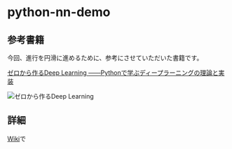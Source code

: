 # python-nn-demo

## 参考書籍
今回、進行を円滑に進めるために、参考にさせていただいた書籍です。

[ゼロから作るDeep Learning ――Pythonで学ぶディープラーニングの理論と実装](https://www.oreilly.co.jp/books/9784873117584/)  

![ゼロから作るDeep Learning](https://www.oreilly.co.jp/books/images/picture_large978-4-87311-758-4.jpeg)

## 詳細
[Wiki](https://github.com/keijinamba/python-nn-demo/wiki)で
